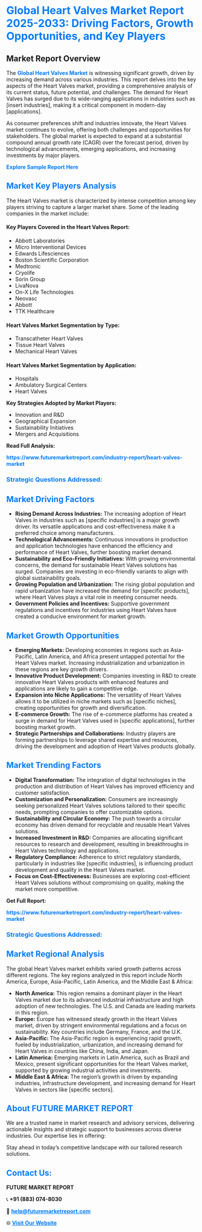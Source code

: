 <h1 style="color: #007BFF;">Global Heart Valves Market Report 2025-2033: Driving Factors, Growth Opportunities, and Key Players</h1>

<section id="overview">
<h2>Market Report Overview</h2>
<p>The <a href="https://www.futuremarketreport.com/industry-report/heart-valves-market" style="color: #007BFF; text-decoration: none;"><strong>Global Heart Valves Market</strong></a> is witnessing significant growth, driven by increasing demand across various industries. This report delves into the key aspects of the Heart Valves market, providing a comprehensive analysis of its current status, future potential, and challenges. The demand for Heart Valves has surged due to its wide-ranging applications in industries such as [insert industries], making it a critical component in modern-day [applications].</p>
<p>As consumer preferences shift and industries innovate, the Heart Valves market continues to evolve, offering both challenges and opportunities for stakeholders. The global market is expected to expand at a substantial compound annual growth rate (CAGR) over the forecast period, driven by technological advancements, emerging applications, and increasing investments by major players.</p>
</section>

<section id="overview">
<p><a href="https://www.futuremarketreport.com/request-sample/reportId=124902" style="color: #007BFF; text-decoration: none;"><strong>Explore Sample Report Here</strong></a></p>
</section>

<section id="key-players">
<h2 style="color: #007BFF;">Market Key Players Analysis</h2>
<p>The Heart Valves market is characterized by intense competition among key players striving to capture a larger market share. Some of the leading companies in the market include:</p>
<h4>Key Players Covered in the Heart Valves Report:</h4>
<ul><li>Abbott Laboratories</li><li>Micro Interventional Devices</li><li>Edwards Lifesciences</li><li>Boston Scientific Corporation</li><li>Medtronic</li><li>Cryolife</li><li>Sorin Group</li><li>LivaNova</li><li>On-X Life Technologies</li><li>Neovasc</li><li>Abbott</li><li>TTK Healthcare</li></ul>
<h4>Heart Valves Market Segmentation by Type:</h4>
<ul><li>Transcatheter Heart Valves</li><li>Tissue Heart Valves</li><li>Mechanical Heart Valves</li></ul>

<h4>Heart Valves Market Segmentation by Application:</h4>
<ul><li>Hospitals</li><li>Ambulatory Surgical Centers</li><li>Heart Valves</li></ul>
<p><strong>Key Strategies Adopted by Market Players:</strong></p>
<ul>
<li>Innovation and R&D</li>
<li>Geographical Expansion</li>
<li>Sustainability Initiatives</li>
<li>Mergers and Acquisitions</li>
</ul>
</section>

<section>
<p><strong>Read Full Analysis: </strong></p><a href="https://www.futuremarketreport.com/industry-report/heart-valves-market" style="color: #007BFF; text-decoration: none;"><strong>https://www.futuremarketreport.com/industry-report/heart-valves-market</strong></a>
<h3 style="color: #007BFF;">Strategic Questions Addressed:</h3>
</section>

<section id="driving-factors">
<h2 style="color: #007BFF;">Market Driving Factors</h2>
<ul>
<li><strong>Rising Demand Across Industries:</strong> The increasing adoption of Heart Valves in industries such as [specific industries] is a major growth driver. Its versatile applications and cost-effectiveness make it a preferred choice among manufacturers.</li>
<li><strong>Technological Advancements:</strong> Continuous innovations in production and application technologies have enhanced the efficiency and performance of Heart Valves, further boosting market demand.</li>
<li><strong>Sustainability and Eco-Friendly Initiatives:</strong> With growing environmental concerns, the demand for sustainable Heart Valves solutions has surged. Companies are investing in eco-friendly variants to align with global sustainability goals.</li>
<li><strong>Growing Population and Urbanization:</strong> The rising global population and rapid urbanization have increased the demand for [specific products], where Heart Valves plays a vital role in meeting consumer needs.</li>
<li><strong>Government Policies and Incentives:</strong> Supportive government regulations and incentives for industries using Heart Valves have created a conducive environment for market growth.</li>
</ul>
</section>

<section id="growth-opportunities">
<h2 style="color: #007BFF;">Market Growth Opportunities</h2>
<ul>
<li><strong>Emerging Markets:</strong> Developing economies in regions such as Asia-Pacific, Latin America, and Africa present untapped potential for the Heart Valves market. Increasing industrialization and urbanization in these regions are key growth drivers.</li>
<li><strong>Innovative Product Development:</strong> Companies investing in R&D to create innovative Heart Valves products with enhanced features and applications are likely to gain a competitive edge.</li>
<li><strong>Expansion into Niche Applications:</strong> The versatility of Heart Valves allows it to be utilized in niche markets such as [specific niches], creating opportunities for growth and diversification.</li>
<li><strong>E-commerce Growth:</strong> The rise of e-commerce platforms has created a surge in demand for Heart Valves used in [specific applications], further boosting market growth.</li>
<li><strong>Strategic Partnerships and Collaborations:</strong> Industry players are forming partnerships to leverage shared expertise and resources, driving the development and adoption of Heart Valves products globally.</li>
</ul>
</section>

<section id="trending-factors">
<h2 style="color: #007BFF;">Market Trending Factors</h2>
<ul>
<li><strong>Digital Transformation:</strong> The integration of digital technologies in the production and distribution of Heart Valves has improved efficiency and customer satisfaction.</li>
<li><strong>Customization and Personalization:</strong> Consumers are increasingly seeking personalized Heart Valves solutions tailored to their specific needs, prompting companies to offer customizable options.</li>
<li><strong>Sustainability and Circular Economy:</strong> The push towards a circular economy has driven demand for recyclable and reusable Heart Valves solutions.</li>
<li><strong>Increased Investment in R&D:</strong> Companies are allocating significant resources to research and development, resulting in breakthroughs in Heart Valves technology and applications.</li>
<li><strong>Regulatory Compliance:</strong> Adherence to strict regulatory standards, particularly in industries like [specific industries], is influencing product development and quality in the Heart Valves market.</li>
<li><strong>Focus on Cost-Effectiveness:</strong> Businesses are exploring cost-efficient Heart Valves solutions without compromising on quality, making the market more competitive.</li>
</ul>
</section>

<section>
<p><strong>Get Full Report: </strong></p><a href="https://www.futuremarketreport.com/industry-report/heart-valves-market" style="color: #007BFF; text-decoration: none;"><strong>https://www.futuremarketreport.com/industry-report/heart-valves-market</strong></a>
<h3 style="color: #007BFF;">Strategic Questions Addressed:</h3>
</section>


<section id="regional-analysis">
<h2 style="color: #007BFF;">Market Regional Analysis</h2>
<p>The global Heart Valves market exhibits varied growth patterns across different regions. The key regions analyzed in this report include North America, Europe, Asia-Pacific, Latin America, and the Middle East & Africa:</p>
<ul>
<li><strong>North America:</strong> This region remains a dominant player in the Heart Valves market due to its advanced industrial infrastructure and high adoption of new technologies. The U.S. and Canada are leading markets in this region.</li>
<li><strong>Europe:</strong> Europe has witnessed steady growth in the Heart Valves market, driven by stringent environmental regulations and a focus on sustainability. Key countries include Germany, France, and the U.K.</li>
<li><strong>Asia-Pacific:</strong> The Asia-Pacific region is experiencing rapid growth, fueled by industrialization, urbanization, and increasing demand for Heart Valves in countries like China, India, and Japan.</li>
<li><strong>Latin America:</strong> Emerging markets in Latin America, such as Brazil and Mexico, present significant opportunities for the Heart Valves market, supported by growing industrial activities and investments.</li>
<li><strong>Middle East & Africa:</strong> The region’s growth is driven by expanding industries, infrastructure development, and increasing demand for Heart Valves in sectors like [specific sectors].</li>
</ul>
</section>

<footer>
<h2 style="color: #007BFF;">About FUTURE MARKET REPORT</h2>
<p>We are a trusted name in market research and advisory services, delivering actionable insights and strategic support to businesses across diverse industries. Our expertise lies in offering:</p>

<p>Stay ahead in today’s competitive landscape with our tailored research solutions.</p>

<h2 style="color: #007BFF;">Contact Us:</h2>
<p><strong>FUTURE MARKET REPORT</strong></p>
<p>📞 <strong>+91 (883) 074-8030</strong></p>
<p>📧 <strong><a href="mailto:help@futuremarketreport.com" style="color: #007BFF;">help@futuremarketreport.com</a></strong></p>
<p>🌐 <strong><a href="https://www.futuremarketreport.com/" style="color: #007BFF;">Visit Our Website</a></strong></p>
</footer>